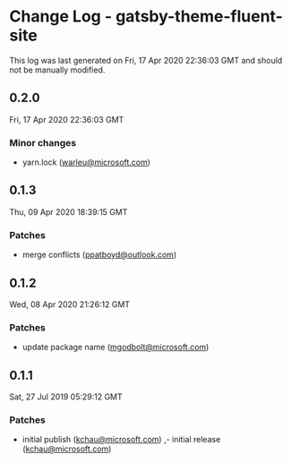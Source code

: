 # Change Log - gatsby-theme-fluent-site

This log was last generated on Fri, 17 Apr 2020 22:36:03 GMT and should not be manually modified.

<!-- Start content -->

## 0.2.0

Fri, 17 Apr 2020 22:36:03 GMT

### Minor changes

- yarn.lock (warleu@microsoft.com)

## 0.1.3
Thu, 09 Apr 2020 18:39:15 GMT

### Patches

- merge conflicts (ppatboyd@outlook.com)
## 0.1.2
Wed, 08 Apr 2020 21:26:12 GMT

### Patches

- update package name (mgodbolt@microsoft.com)
## 0.1.1
Sat, 27 Jul 2019 05:29:12 GMT

### Patches

- initial publish (kchau@microsoft.com)
,- initial release (kchau@microsoft.com)
